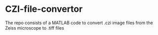 # CZI-file-convertor
The repo consists of a MATLAB code to convert .czi image files from the Zeiss microscope to .tiff files
